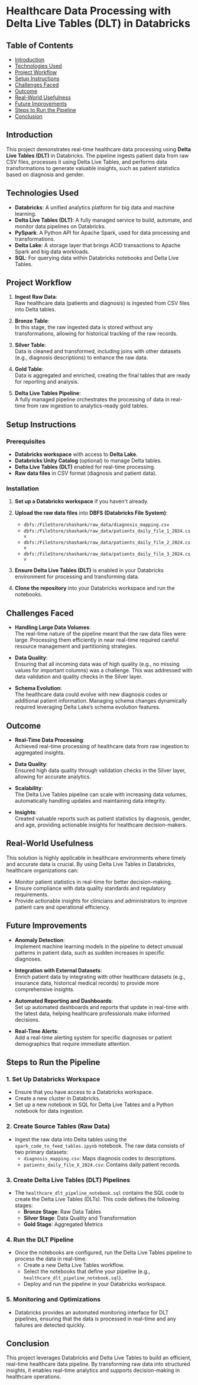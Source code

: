 # Healthcare Data Processing with Delta Live Tables (DLT) in Databricks

## Table of Contents
- [Introduction](#introduction)
- [Technologies Used](#technologies-used)
- [Project Workflow](#project-workflow)
- [Setup Instructions](#setup-instructions)
- [Challenges Faced](#challenges-faced)
- [Outcome](#outcome)
- [Real-World Usefulness](#real-world-usefulness)
- [Future Improvements](#future-improvements)
- [Steps to Run the Pipeline](#steps-to-run-the-pipeline)
- [Conclusion](#conclusion)


## Introduction

This project demonstrates real-time healthcare data processing using **Delta Live Tables (DLT)** in Databricks. The pipeline ingests patient data from raw CSV files, processes it using Delta Live Tables, and performs data transformations to generate valuable insights, such as patient statistics based on diagnosis and gender.

## Technologies Used

- **Databricks**: A unified analytics platform for big data and machine learning.
- **Delta Live Tables (DLT)**: A fully managed service to build, automate, and monitor data pipelines on Databricks.
- **PySpark**: A Python API for Apache Spark, used for data processing and transformations.
- **Delta Lake**: A storage layer that brings ACID transactions to Apache Spark and big data workloads.
- **SQL**: For querying data within Databricks notebooks and Delta Live Tables.

## Project Workflow

1. **Ingest Raw Data**:  
   Raw healthcare data (patients and diagnosis) is ingested from CSV files into Delta tables.

2. **Bronze Table**:  
   In this stage, the raw ingested data is stored without any transformations, allowing for historical tracking of the raw records.

3. **Silver Table**:  
   Data is cleaned and transformed, including joins with other datasets (e.g., diagnosis descriptions) to enhance the raw data.

4. **Gold Table**:  
   Data is aggregated and enriched, creating the final tables that are ready for reporting and analysis.

5. **Delta Live Tables Pipeline**:  
   A fully managed pipeline orchestrates the processing of data in real-time from raw ingestion to analytics-ready gold tables.

## Setup Instructions

### Prerequisites

- **Databricks workspace** with access to **Delta Lake**.
- **Databricks Unity Catalog** (optional) to manage Delta tables.
- **Delta Live Tables (DLT)** enabled for real-time processing.
- **Raw data files** in CSV format (diagnosis and patient data).

### Installation

1. **Set up a Databricks workspace** if you haven't already.
2. **Upload the raw data files** into **DBFS (Databricks File System)**:
   - `dbfs:/FileStore/shashank/raw_data/diagnosis_mapping.csv`
   - `dbfs:/FileStore/shashank/raw_data/patients_daily_file_1_2024.csv`
   - `dbfs:/FileStore/shashank/raw_data/patients_daily_file_2_2024.csv`
   - `dbfs:/FileStore/shashank/raw_data/patients_daily_file_3_2024.csv`

3. **Ensure Delta Live Tables (DLT)** is enabled in your Databricks environment for processing and transforming data.

4. **Clone the repository** into your Databricks workspace and run the notebooks.

## Challenges Faced

- **Handling Large Data Volumes**:  
   The real-time nature of the pipeline meant that the raw data files were large. Processing them efficiently in near real-time required careful resource management and partitioning strategies.

- **Data Quality**:  
   Ensuring that all incoming data was of high quality (e.g., no missing values for important columns) was a challenge. This was addressed with data validation and quality checks in the Silver layer.

- **Schema Evolution**:  
   The healthcare data could evolve with new diagnosis codes or additional patient information. Managing schema changes dynamically required leveraging Delta Lake’s schema evolution features.

## Outcome

- **Real-Time Data Processing**:  
   Achieved real-time processing of healthcare data from raw ingestion to aggregated insights.

- **Data Quality**:  
   Ensured high data quality through validation checks in the Silver layer, allowing for accurate analytics.

- **Scalability**:  
   The Delta Live Tables pipeline can scale with increasing data volumes, automatically handling updates and maintaining data integrity.

- **Insights**:  
   Created valuable reports such as patient statistics by diagnosis, gender, and age, providing actionable insights for healthcare decision-makers.

## Real-World Usefulness

This solution is highly applicable in healthcare environments where timely and accurate data is crucial. By using Delta Live Tables in Databricks, healthcare organizations can:

- Monitor patient statistics in real-time for better decision-making.
- Ensure compliance with data quality standards and regulatory requirements.
- Provide actionable insights for clinicians and administrators to improve patient care and operational efficiency.

## Future Improvements

- **Anomaly Detection**:  
   Implement machine learning models in the pipeline to detect unusual patterns in patient data, such as sudden increases in specific diagnoses.

- **Integration with External Datasets**:  
   Enrich patient data by integrating with other healthcare datasets (e.g., insurance data, historical medical records) to provide more comprehensive insights.

- **Automated Reporting and Dashboards**:  
   Set up automated dashboards and reports that update in real-time with the latest data, helping healthcare professionals make informed decisions.

- **Real-Time Alerts**:  
   Add a real-time alerting system for specific diagnoses or patient demographics that require immediate attention.

## Steps to Run the Pipeline

### 1. Set Up Databricks Workspace
- Ensure that you have access to a Databricks workspace.
- Create a new cluster in Databricks.
- Set up a new notebook in SQL for Delta Live Tables and a Python notebook for data ingestion.

### 2. Create Source Tables (Raw Data)
- Ingest the raw data into Delta tables using the `spark_code_to_feed_tables.ipynb` notebook. The raw data consists of two primary datasets:
   - `diagnosis_mapping.csv`: Maps diagnosis codes to descriptions.
   - `patients_daily_file_X_2024.csv`: Contains daily patient records.

### 3. Create Delta Live Tables (DLT) Pipelines
- The `healthcare_dlt_pipeline_notebook.sql` contains the SQL code to create the Delta Live Tables (DLTs). This code defines the following stages:
   - **Bronze Stage**: Raw Data Tables
   - **Silver Stage**: Data Quality and Transformation
   - **Gold Stage**: Aggregated Metrics

### 4. Run the DLT Pipeline
- Once the notebooks are configured, run the Delta Live Tables pipeline to process the data in real-time.
   - Create a new Delta Live Tables workflow.
   - Select the notebooks that define your pipeline (e.g., `healthcare_dlt_pipeline_notebook.sql`).
   - Deploy and run the pipeline in your Databricks workspace.

### 5. Monitoring and Optimizations
- Databricks provides an automated monitoring interface for DLT pipelines, ensuring that the data is processed in real-time and any failures are detected quickly.

## Conclusion

This project leverages Databricks and Delta Live Tables to build an efficient, real-time healthcare data pipeline. By transforming raw data into structured insights, it enables real-time analytics and supports decision-making in healthcare operations.
